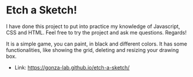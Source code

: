 # Etch a Sketch!
I have done this project to put into practice my knowledge of Javascript, CSS and HTML. Feel free to try the project and ask me questions. Regards!

It is a simple game, you can paint, in black and different colors. It has some functionalities, like showing the grid, deleting and resizing your drawing box.

- Link: https://gonza-lab.github.io/etch-a-sketch/
